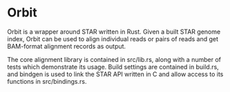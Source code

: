 # Orbit

Orbit is a wrapper around STAR written in Rust.  Given a built STAR genome 
index, Orbit can be used to align individual reads or pairs of reads and get
BAM-format alignment records as output.


The core alignment library is contained in src/lib.rs, along with a number of
tests which demonstrate its usage.  Build settings are contained in build.rs,
and bindgen is used to link the STAR API written in C and allow access to its
functions in src/bindings.rs.

